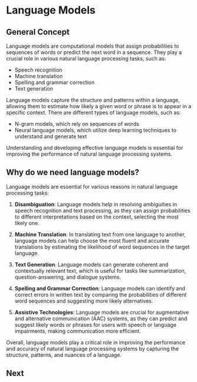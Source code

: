 # Language Models

## General Concept

Language models are computational models that assign probabilities to sequences of words or predict the next word in a sequence. They play a crucial role in various natural language processing tasks, such as:

- Speech recognition
- Machine translation
- Spelling and grammar correction
- Text generation

Language models capture the structure and patterns within a language, allowing them to estimate how likely a given word or phrase is to appear in a specific context. There are different types of language models, such as:

- N-gram models, which rely on sequences of words
- Neural language models, which utilize deep learning techniques to understand and generate text

Understanding and developing effective language models is essential for improving the performance of natural language processing systems.

## Why do we need language models?

Language models are essential for various reasons in natural language processing tasks:

1. **Disambiguation**: Language models help in resolving ambiguities in speech recognition and text processing, as they can assign probabilities to different interpretations based on the context, selecting the most likely one.

2. **Machine Translation**: In translating text from one language to another, language models can help choose the most fluent and accurate translations by estimating the likelihood of word sequences in the target language.

3. **Text Generation**: Language models can generate coherent and contextually relevant text, which is useful for tasks like summarization, question-answering, and dialogue systems.

4. **Spelling and Grammar Correction**: Language models can identify and correct errors in written text by comparing the probabilities of different word sequences and suggesting more likely alternatives.

5. **Assistive Technologies**: Language models are crucial for augmentative and alternative communication (AAC) systems, as they can predict and suggest likely words or phrases for users with speech or language impairments, making communication more efficient.

Overall, language models play a critical role in improving the performance and accuracy of natural language processing systems by capturing the structure, patterns, and nuances of a language.

## Next

```{tableofcontents}

```
